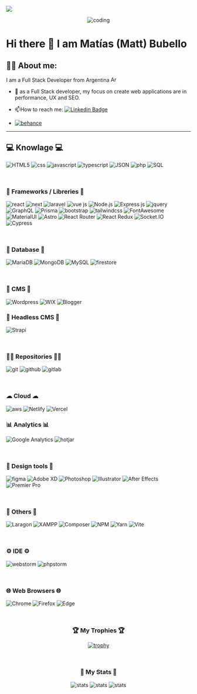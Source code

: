 ![](https://komarev.com/ghpvc/?username=MattEzekiel&color=blue&style=for-the-badge)

<div id="header" align="center">
  <img src="https://media.giphy.com/media/qgQUggAC3Pfv687qPC/giphy.gif" alt="coding">
</div>

# Hi there 👋 I am Matías (Matt) Bubello

## 👨‍💻 About me:

<p>I am a Full Stack Developer from Argentina <img src="https://raw.githubusercontent.com/madebybowtie/FlagKit/master/Assets/PNG/AR%402x.png" alt="Argentina" width="21" height="15"> </p>

- :telescope: as a Full Stack developer, my focus on create web applications are in performance, UX and SEO.

- :mailbox:How to reach me: [![Linkedin Badge](https://img.shields.io/badge/-matiasbubello-blue?style=flat&logo=Linkedin&logoColor=white)](https://www.linkedin.com/in/matias-bubello/) 
- <a href="https://www.behance.net/mattbubello" target="_blank"><img src="https://img.shields.io/badge/Behance-0054F7?style=for-the-badge&logo=behance&logoColor=white" alt="behance" /></a>

<hr>

## 💻 Knowlage 💻
<div class="badges">
  <img src="https://img.shields.io/badge/HTML5-orange?logo=html5&logoColor=white&style=for-the-badge" alt="HTML5">
  <img src="https://img.shields.io/badge/css3-blue?logo=css3&logoColor=white&style=for-the-badge" alt="css">
  <img src="https://img.shields.io/badge/javascript-yellow?logo=javascript&logoColor=white&style=for-the-badge" alt="javascript">
  <img src="https://img.shields.io/badge/TypeScript-007ACC?style=for-the-badge&logo=typescript&logoColor=white" alt="typescript">
  <img src="https://img.shields.io/badge/json-5E5C5C?style=for-the-badge&logo=json&logoColor=white" alt="JSON">
  <img src="https://img.shields.io/badge/PHP-cornflowerblue?logo=php&logoColor=white&style=for-the-badge" alt="php">
  <img src="https://img.shields.io/badge/mysql-dodgerblue?logo=mySQL&logoColor=white&style=for-the-badge" alt="SQL">
</div>

&nbsp;
&nbsp;

### 🧰 Frameworks / Libreries 🧰
<div class="badges">
  <img src="https://img.shields.io/badge/-ReactJs-61DAFB?logo=react&logoColor=white&style=for-the-badge" alt="react"> 
  <img src="https://img.shields.io/badge/next.js-000000?style=for-the-badge&logo=nextdotjs&logoColor=white" alt="next">
  <img src="https://img.shields.io/badge/laravel-orangered?logo=laravel&logoColor=white&style=for-the-badge" alt="laravel">
  <img src="https://img.shields.io/badge/-VueJs-4fc08d?logo=vuedotjs&logoColor=white&style=for-the-badge" alt="vue js">
  <img src="https://img.shields.io/badge/Node.js-339933?style=for-the-badge&logo=nodedotjs&logoColor=white" alt="Node.js">
  <img src="https://img.shields.io/badge/Express.js-000000?style=for-the-badge&logo=express&logoColor=white" alt="Express js">
  <img src="https://img.shields.io/badge/jquery-blue?logo=jquery&logoColor=white&style=for-the-badge" alt="jquery">
  <img src="https://img.shields.io/badge/GraphQl-E10098?style=for-the-badge&logo=graphql&logoColor=white" alt="GraphQL">
  <img src="https://img.shields.io/badge/Prisma-3982CE?style=for-the-badge&logo=Prisma&logoColor=white" alt="Prisma">
  <img src="https://img.shields.io/badge/bootstrap-indigo?logo=bootstrap&logoColor=white&style=for-the-badge" alt="bootstrap">
  <img src="https://img.shields.io/badge/tailwindcss-deepskyblue?logo=tailwindcss&logoColor=white&style=for-the-badge" alt="tailwindcss">
  <img src="https://img.shields.io/badge/Font_Awesome-339AF0?style=for-the-badge&logo=fontawesome&logoColor=white" alt="FontAwesome">
  <img src="https://img.shields.io/badge/Material%20UI-007FFF?style=for-the-badge&logo=mui&logoColor=white" alt="MaterialUI">
  <img src="https://img.shields.io/badge/Astro-0C1222?style=for-the-badge&logo=astro&logoColor=FDFDFE" alt="Astro">
  <img src="https://img.shields.io/badge/React_Router-CA4245?style=for-the-badge&logo=react-router&logoColor=white" alt="React Router">
  <img src="https://img.shields.io/badge/Redux-593D88?style=for-the-badge&logo=redux&logoColor=white" alt="React Redux">
  <img src="https://img.shields.io/badge/Socket.io-010101?&style=for-the-badge&logo=Socket.io&logoColor=white" alt="Socket.IO">
  <img src="https://img.shields.io/badge/Cypress-17202C?style=for-the-badge&logo=cypress&logoColor=white" alt="Cypress">
</div>

&nbsp;
&nbsp;

### 🔑 Database 🔑
<div class="badges">
  <img src="https://img.shields.io/badge/MariaDB-003545?style=for-the-badge&logo=mariadb&logoColor=white" alt="MariaDB">
  <img src="https://img.shields.io/badge/MongoDB-4EA94B?style=for-the-badge&logo=mongodb&logoColor=white" alt="MongoDB">
  <img src="https://img.shields.io/badge/MySQL-005C84?style=for-the-badge&logo=mysql&logoColor=white" alt="MySQL">
  <img src="https://img.shields.io/badge/firebase-ffca28?style=for-the-badge&logo=firebase&logoColor=black" alt="firestore">
</div>

&nbsp;
&nbsp;

### 📝 CMS 📝

<div class="badges">
    <img src="https://img.shields.io/badge/Wordpress-21759B?style=for-the-badge&logo=wordpress&logoColor=white" alt="Wordpress">
    <img src="https://img.shields.io/badge/Wix-000?style=for-the-badge&logo=wix&logoColor=white" alt="WIX">
    <img src="https://img.shields.io/badge/Blogger-FF5722?style=for-the-badge&logo=blogger&logoColor=white" alt="Blogger">
</div>

### 🧠 Headless CMS 🧠
<div class="badge">
    <img src="https://img.shields.io/badge/strapi-2F2E8B?style=for-the-badge&logo=strapi&logoColor=whit" alt="Strapi">
</div> 

&nbsp;
&nbsp;

### 👨‍💻 Repositories 👨‍💻
<div class="badge">
  <img src="http://img.shields.io/badge/git-brown?style=for-the-badge&logo=git&logoColor=white" alt="git">
  <img src="http://img.shields.io/badge/github-black?style=for-the-badge&logo=github&logoColor=white" alt="github">
  <img src="http://img.shields.io/badge/gitlab-lightsalmon?style=for-the-badge&logo=gitlab&logoColor=white" alt="gitlab">
</div>

&nbsp;

### ☁ Cloud ☁
<div class="badges">
  <img src="https://img.shields.io/badge/Amazon_AWS-FF9900?style=for-the-badge&logo=amazonaws&logoColor=white" alt="aws">
  <img src="https://img.shields.io/badge/Netlify-00C7B7?style=for-the-badge&logo=netlify&logoColor=white" alt="Netlify">
  <img src="https://img.shields.io/badge/Vercel-000000?style=for-the-badge&logo=vercel&logoColor=white" alt="Vercel">
</div>

### 📊 Analytics 📊

<div class="badges">
  <img src="https://img.shields.io/badge/Google%20Analytics-E37400?style=for-the-badge&logo=google%20analytics&logoColor=white" alt="Google Analytics">
  <img src="https://img.shields.io/badge/hotjar-FD3A5C?style=for-the-badge&logo=hotjar&logoColor=white" alt="hotjar">
</div>

&nbsp;

### 🎨 Design tools 🎨

<div class="badges">
  <img src="http://img.shields.io/badge/figma-slateblue?style=for-the-badge&logo=figma&logoColor=white" alt="figma">
  <img src="http://img.shields.io/badge/adobexd-darkmagenta?style=for-the-badge&logo=adobexd&logoColor=white" alt="Adobe XD">
  <img src="https://img.shields.io/badge/Adobe%20Photoshop-31A8FF?style=for-the-badge&logo=Adobe%20Photoshop&logoColor=black" alt="Photoshop">
  <img src="https://img.shields.io/badge/Adobe%20Illustrator-FF9A00?style=for-the-badge&logo=adobe%20illustrator&logoColor=white" alt="Illustrator">
  <img src="https://img.shields.io/badge/Adobe%20after%20affects-CF96FD?style=for-the-badge&logo=Adobe%20after%20effects&logoColor=393665" alt="After Effects">
  <img src="https://img.shields.io/badge/Adobe%20Premiere%20Pro-9999FF?style=for-the-badge&logo=Adobe%20Premiere%20Pro&logoColor=white" alt="Premier Pro">
</div>

&nbsp;
&nbsp;

### 🔧 Others 🔧
<div class="badges">
    <img src="https://img.shields.io/badge/Laragon-0E83CD?style=for-the-badge&logo=Laragon&logoColor=white" alt="Laragon">
    <img src="https://img.shields.io/badge/Xampp-F37623?style=for-the-badge&logo=xampp&logoColor=white" alt="XAMPP">
    <img src="https://img.shields.io/badge/Composer-885630?style=for-the-badge&logo=Composer&logoColor=white" alt="Composer">
    <img src="https://img.shields.io/badge/npm-CB3837?style=for-the-badge&logo=npm&logoColor=white" alt="NPM">
    <img src="https://img.shields.io/badge/Yarn-2C8EBB?style=for-the-badge&logo=yarn&logoColor=white" alt="Yarn">
    <img src="https://img.shields.io/badge/Vite-B73BFE?style=for-the-badge&logo=vite&logoColor=FFD62E" alt="Vite">
</div>

&nbsp;

### ⚙️ IDE ⚙️
<div class="badges">
  <img src="https://img.shields.io/badge/WebStorm-000000?style=for-the-badge&logo=WebStorm&logoColor=white" alt="webstorm">
  <img src="http://img.shields.io/badge/-PHPStorm-181717?style=for-the-badge&logo=phpstorm&logoColor=white" alt="phpstorm">
</div>

&nbsp;

### 🌐 Web Browsers 🌐
<div>
    <img src="https://img.shields.io/badge/Google_chrome-4285F4?style=for-the-badge&logo=Google-chrome&logoColor=white" alt="Chrome">
    <img src="https://img.shields.io/badge/Firefox_Browser-FF7139?style=for-the-badge&logo=Firefox-Browser&logoColor=white" alt="Firefox">
    <img src="https://img.shields.io/badge/Microsoft_Edge-0078D7?style=for-the-badge&logo=Microsoft-edge&logoColor=white" alt="Edge">
</div>

&nbsp;
&nbsp;
&nbsp;

<div align="center">

  ### 🏆 My Trophies 🏆
  
  [![trophy](https://github-profile-trophy.vercel.app/?username=MattEzekiel&row=3&column=3&theme=juicyfresh)](https://github.com/MattEzekiel/github-profile-trophy)
  
</div>

&nbsp;
&nbsp;
&nbsp;

<div align="center">

  ### 🌟 My Stats 🌟
  
  <img src="http://github-readme-streak-stats.herokuapp.com?user=MattEzekiel&theme=dark&background=000000" alt="stats">
  <img src="https://github-readme-stats.vercel.app/api?username=MattEzekiel&show_icons=true&theme=midnight-purple" alt="stats">
  <img src="https://github-readme-stats.vercel.app/api/top-langs/?username=MattEzekiel&layout=compact&theme=vision-friendly-dark" alt="stats">  
  
</div>
